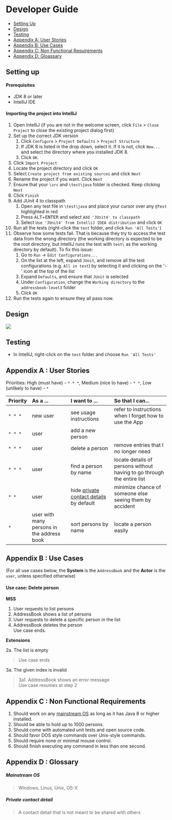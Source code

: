# Developer Guide

* [Setting Up](#setting-up)
* [Design](#design)
* [Testing](#testing)
* [Appendix A: User Stories](#appendix-a--user-stories)
* [Appendix B: Use Cases](#appendix-b--use-cases)
* [Appendix C: Non Functional Requirements](#appendix-c--non-functional-requirements)
* [Appendix D: Gloassary](#appendix-d--glossary)

## Setting up

#### Prerequisites

* JDK 8 or later
* IntelliJ IDE

#### Importing the project into IntelliJ

1. Open IntelliJ (if you are not in the welcome screen, click `File` > `Close Project` to close the existing project dialog first)
2. Set up the correct JDK version
   1. Click `Configure` > `Project Defaults` > `Project Structure`
   2. If JDK 8 is listed in the drop down, select it. If it is not, click `New...` and select the directory where you installed JDK 8.
   3. Click `OK`.
3. Click `Import Project`
4. Locate the project directory and click `OK`
5. Select `Create project from existing sources` and click `Next`
6. Rename the project if you want. Click `Next`
7. Ensure that your `\src` and `\test\java` folder is checked. Keep clicking `Next`
8. Click `Finish`
9. Add JUnit 4 to classpath
   1. Open any test file in `\test\java` and place your cursor over any `@Test` highlighted in red
   2. Press <kbd>ALT</kbd>+<kbd>ENTER</kbd> and select `Add 'JUnit4' to classpath`
   3. Select `Use 'JUnit4' from IntelliJ IDEA distribution` and click `OK`
10. Run all the tests (right-click the `test` folder, and click `Run 'All Tests'`)
11. Observe how some tests fail. That is because they try to access the test data from the wrong directory (the working directory is expected to be the root directory, but IntelliJ runs the test with `test\` as the working directory by default). To fix this issue:
    1. Go to `Run` -> `Edit Configurations...`
    2. On the list at the left, expand `JUnit`, and remove all the test configurations (e.g. `All in test`) by selecting it and clicking on the '-' icon at the top of the list
    3. Expand `Defaults`, and ensure that `JUnit` is selected
    4. Under `Configuration`, change the `Working directory` to the `addressbook-level3` folder
    5. Click `OK`
12. Run the tests again to ensure they all pass now.

## Design
<img src="images/mainClassDiagram.png"/>

## Testing

* In IntelliJ, right-click on the `test` folder and choose `Run 'All Tests'`

## Appendix A : User Stories

Priorities: High (must have) - `* * *`, Medium (nice to have)  - `* *`,  Low (unlikely to have) - `*`


Priority | As a ... | I want to ... | So that I can...
-------- | :-------- | :--------- | :-----------
`* * *` | new user | see usage instructions | refer to instructions when I forget how to use the App
`* * *` | user | add a new person |
`* * *` | user | delete a person | remove entries that I no longer need
`* * *` | user | find a person by name | locate details of persons without having to go through the entire list
`* *` | user | hide [private contact details](#private-contact-detail) by default | minimize chance of someone else seeing them by accident
`*` | user with many persons in the address book | sort persons by name | locate a person easily


## Appendix B : Use Cases

(For all use cases below, the **System** is the `AddressBook` and the **Actor** is the `user`, unless specified otherwise)

#### Use case: Delete person

**MSS**

1. User requests to list persons
2. AddressBook shows a list of persons
3. User requests to delete a specific person in the list
4. AddressBook deletes the person <br>
Use case ends.

**Extensions**

2a. The list is empty

> Use case ends

3a. The given index is invalid

> 3a1. AddressBook shows an error message <br>
  Use case resumes at step 2

## Appendix C : Non Functional Requirements

1. Should work on any [mainstream OS](#mainstream-os) as long as it has Java 8 or higher installed.
2. Should be able to hold up to 1000 persons.
3. Should come with automated unit tests and open source code.
4. Should favor DOS style commands over Unix-style commands.
5. Should require none or minimal mouse control.
6. Should finish executing any command in less than one second.

## Appendix D : Glossary

##### Mainstream OS

> Windows, Linux, Unix, OS-X

##### Private contact detail

> A contact detail that is not meant to be shared with others
